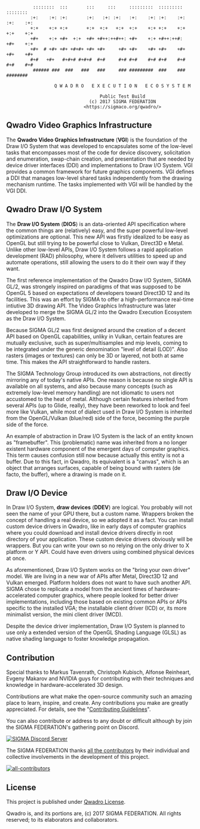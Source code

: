 ```

          ::::::::  :::       :::     :::     :::::::::  :::::::::   ::::::::
         :+:    :+: :+:       :+:   :+: :+:   :+:    :+: :+:    :+: :+:    :+:
         +:+    +:+ +:+       +:+  +:+   +:+  +:+    +:+ +:+    +:+ +:+    +:+
         +#+    +:+ +#+  +:+  +#+ +#++:++#++: +#+    +:+ +#++:++#:  +#+    +:+
         +#+  # +#+ +#+ +#+#+ +#+ +#+     +#+ +#+    +#+ +#+    +#+ +#+    +#+
         #+#   +#+   #+#+# #+#+#  #+#     #+# #+#    #+# #+#    #+# #+#    #+#
          ###### ###  ###   ###   ###     ### #########  ###    ###  ########

                  Q W A D R O   E X E C U T I O N   E C O S Y S T E M

                                   Public Test Build
                               (c) 2017 SIGMA FEDERATION
                             <https://sigmaco.org/qwadro/>

```

## Qwadro Video Graphics Infrastructure
The **Qwadro Video Graphics Infrastructure** (**VGI**) is the foundation of the Draw I/O System that was developed to encapsulates some of the low-level tasks that encompasses most of the code for device discovery, solicitation and enumeration, swap-chain creation, and presentation that are needed by device driver interfaces (DDI) and implementations to Draw I/O System. VGI provides a common framework for future graphics components. VGI defines a DDI that manages low-level shared tasks independently from the drawing mechanism runtime. The tasks implemented with VGI will be handled by the VGI DDI.

## Qwadro Draw I/O System
The **Draw I/O System** (**DIOS**) is an data-oriented API specification where the common things are (relatively) easy, and the super powerful low-level optimizations are optional. This new API was firstly idealized to be easy as OpenGL but still trying to be powerful close to Vulkan, Direct3D e Metal. Unlike other low-level APIs, Draw I/O System follows a rapid application development (RAD) philosophy, where it delivers utilities to speed up and automate operations, still allowing the users to do it their own way if they want.

The first reference implementation of the Qwadro Draw I/O System, SIGMA GL/2, was strongely inspired on paradigms of that was supposed to be OpenGL 5 based on expectations of developers toward Direct3D 12 and its facilities. This was an effort by SIGMA to offer a high-performance real-time intiutive 3D drawing API. The Video Graphics Infrastructure was later developed to merge the SIGMA GL/2 into the Qwadro Execution Ecosystem as the Draw I/O System.

Because SIGMA GL/2 was first designed around the creation of a decent API based on OpenGL capabilities, unliky in Vulkan, certain features are mutually exclusive, such as super/multisamples and mip levels, coming to be integrated under the generic denomination "level of detail (LOD)". Also rasters (images or textures) can only be 3D or layered, not both at same time. This makes the API straightforward to handle rasters.

The SIGMA Technology Group introduced its own abstractions, not directly mirroring any of today's native APIs. One reason is because no single API is available on all systems, and also because many concepts (such as extremely low-level memory handling) are not idiomatic to users not accustomed to the heat of metal. Although certain features inherited from several APIs (up to Glide, really), they have been reworked to look and feel more like Vulkan, while most of dialect used in Draw I/O System is inherited from the OpenGL/Vulkan (blue/red) side of the force, becoming the purple side of the force.

An example of abstraction in Draw I/O System is the lack of an entity known as "framebuffer". This (problematic) name was inherited from a no longer existent hardware component of the emergent days of computer graphics. This term causes confusion still now because actually this entity is not a buffer. Due to this fact, in Qwadro, its equivalent is a "canvas", which is an object that arranges surfaces, capable of being bound with rasters (de facto, the buffer), where a drawing is made on it.

## Draw I/O Device
In Draw I/O System, **draw devices** (**DDEV**) are logical. You probably will not seen the name of your GPU there, but a custom name. Wrappers broken the concept of handling a real device, so we adopted it as a fact. You can install custom device drivers in Qwadro, like in early days of computer graphics where you could download and install device drivers directly in root directory of your application.
These custom device drivers obviously will be wrappers. But you can write your own so no relying on the only driver to X platform or Y API. Could have even drivers using combined physical devices at once.

As aforementioned, Draw I/O System works on the "bring your own driver" model. We are living in a new war of APIs after Metal, Direct3D 12 and Vulkan emerged. Platform holders does not want to have such another API. SIGMA chose to replicate a model from the ancient times of hardware-accelerated computer graphics, where people looked for better driver implementations, including those based on existing common APIs or APIs specific to the installed VGA; the installable client driver (ICD) or, its more minimalist version, the mini client driver (MCD).

Despite the device driver implementation, Draw I/O System is planned to use only a extended version of the OpenGL Shading Language (GLSL) as native shading language to foster knowledge propagation.

## Contribution

Special thanks to Markus Tavenrath, Christoph Kubisch, Alfonse Reinheart, Evgeny Makarov and NVIDIA guys for contributing with their techniques and knowledge in hardware-accelerated 3D design.

Contributions are what make the open-source community such an amazing place to learn, inspire, and create. Any contributions you make are greatly appreciated. For details, see the "[Contributing Guidelines][contribute-guide]".

You can also contribute or address to any doubt or difficult although by join the SIGMA FEDERATION's gathering point on Discord.

[![SIGMA Discord Server](https://discord.com/api/guilds/349379672351571969/widget.png?style=banner2)](https://sigmaco.org/discord)

The SIGMA FEDERATION thanks [all the contributors][contributors] by their individual and collective involvements in the development of this project.

[![all-contributors](https://contrib.rocks/image?repo=sigmaco/afx&columns=16)][contributors]

## License

This project is published under [Qwadro License][license].

Qwadro is, and its portions are, (c) 2017 SIGMA FEDERATION. All rights reserved; to its elaborators and collaborators.

[license]: https://github.com/sigmaco/qwadro/blob/master/LICENSE.txt
[contributors]: https://github.com/sigmaco/afx/graphs/contributors
[contribute-guide]: https://github.com/sigmaco/afx/blob/master/docs/CONTRIBUTING.md
